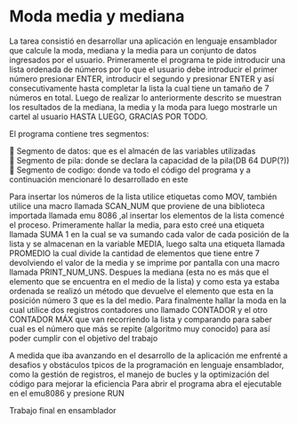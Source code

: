 # Moda media y mediana
La tarea consistió en desarrollar una aplicación en lenguaje ensamblador que calcule la moda, mediana y la media  para un conjunto de datos ingresados por el usuario.
Primeramente el programa te pide introducir una lista ordenada de números por lo que el usuario debe introducir el primer número presionar ENTER, introducir el segundo y presionar ENTER y así consecutivamente hasta completar la lista la cual tiene un tamaño de 7 números en total. Luego de realizar lo anteriormente descrito se muestran los resultados de la mediana, la media y la moda para luego mostrarle un cartel al usuario HASTA LUEGO, GRACIAS POR TODO.

El programa contiene tres segmentos:

 Segmento de datos: que es el almacén de las variables utilizadas
 Segmento de pila: donde se declara la capacidad de la pila(DB 64 DUP(?))
 Segmento de codigo: donde  va todo el código del programa y a continuación mencionaré lo desarrollado en este

Para insertar los números de la lista utilice etiquetas como MOV, también utilice una macro llamada SCAN_NUM que proviene de una biblioteca importada llamada emu 8086 ,al insertar los elementos de la lista comencé el proceso. Primeramente hallar la media, para esto creé una etiqueta llamada SUMA 1 en la cual se va sumando cada valor de cada posición de la lista y se almacenan en la variable MEDIA, luego salta una etiqueta llamada PROMEDIO la cual divide la cantidad de elementos que tiene entre 7 devolviendo el valor de la media y se imprime por pantalla con una macro llamada PRINT_NUM_UNS. Despues la mediana (esta no es más que el elemento que se encuentra en el medio de la lista) y como esta ya estaba ordenada se realizó un método que devuelve el elemento que esta en la posición número 3 que es la del medio. Para finalmente hallar la moda en la cual utilice dos registros contadores uno llamado CONTADOR y el otro CONTADOR MÁX que van recorriendo la lista y comparando para saber cual es el número que más se repite (algoritmo muy conocido) para así poder cumplir con el objetivo del trabajo 

A medida que iba avanzando en el desarrollo de la aplicación me enfrenté a desafios y obstáculos tpicos de la programación en lenguaje ensamblador, como la gestión de registros, el manejo de bucles y la optimización del código para mejorar la eficiencia 
Para abrir el programa abra el ejecutable en el emu8086 y presione RUN 
 

 Trabajo final en ensamblador

